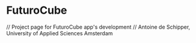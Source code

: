 # FuturoCube


// Project page for FuturoCube app's development
// Antoine de Schipper, University of Applied Sciences Amsterdam

